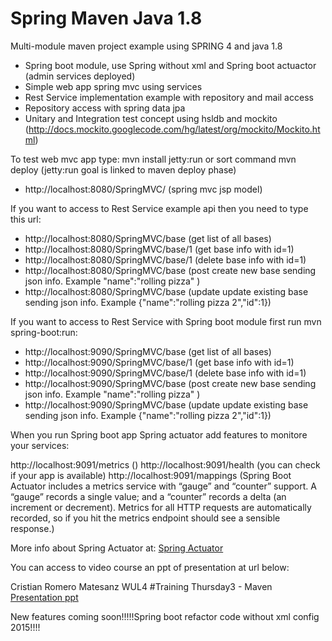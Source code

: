 Spring Maven Java 1.8
=======================

Multi-module maven project example using SPRING 4 and java 1.8

- Spring boot module, use Spring without xml and Spring boot actuactor (admin services deployed)
- Simple web app spring mvc using services
- Rest Service implementation example with repository and mail access
- Repository access with spring data jpa
- Unitary and Integration test concept using hsldb and mockito (http://docs.mockito.googlecode.com/hg/latest/org/mockito/Mockito.html)

To test web mvc app type:  mvn install jetty:run or sort command mvn deploy (jetty:run goal is linked to maven deploy phase)

- http://localhost:8080/SpringMVC/   (spring mvc jsp model)

If you want to access to Rest Service example api then you need to type this url:

- http://localhost:8080/SpringMVC/base (get list of all bases)
- http://localhost:8080/SpringMVC/base/1 (get base info with id=1)
- http://localhost:8080/SpringMVC/base/1 (delete base info with id=1)
- http://localhost:8080/SpringMVC/base (post create new base sending json info. Example "name":"rolling pizza" )
- http://localhost:8080/SpringMVC/base (update update existing base sending json info. Example {"name":"rolling pizza 2","id":1})


If you want to access to Rest Service with Spring boot module first run mvn spring-boot:run:

- http://localhost:9090/SpringMVC/base (get list of all bases)
- http://localhost:9090/SpringMVC/base/1 (get base info with id=1)
- http://localhost:9090/SpringMVC/base/1 (delete base info with id=1)
- http://localhost:9090/SpringMVC/base (post create new base sending json info. Example "name":"rolling pizza" )
- http://localhost:9090/SpringMVC/base (update update existing base sending json info. Example {"name":"rolling pizza 2","id":1})

When you run Spring boot app Spring actuator add features to monitore your services:

http://localhost:9091/metrics ()
http://localhost:9091/health (you can check if your app is available)
http://localhost:9091/mappings (Spring Boot Actuator includes a metrics service with 
“gauge” and “counter” support. A “gauge” records a single value; and a “counter” records a delta 
(an increment or decrement). Metrics for all HTTP requests are automatically 
recorded, so if you hit the metrics endpoint should see a sensible response.)

More info about Spring Actuator at: [Spring Actuator](https://github.com/spring-projects/spring-boot/tree/master/spring-boot-actuator "Spring Actuator")


You can access to video course an ppt of presentation at url below:

Cristian Romero Matesanz WUL4 #Training Thursday3 - Maven [Presentation ppt](http://www.slideshare.net/cristianromeromatesanz/maven-31576343 "Cristian Romero Matesanz WUL4 #Training Thursday3 - Maven")

New features coming soon!!!!!Spring boot refactor code without xml config 2015!!!!